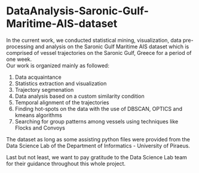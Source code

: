 # DataAnalysis-Saronic-Gulf-Maritime-AIS-dataset    
In the current work, we conducted statistical mining, visualization, data pre-processing and analysis on the Saronic Gulf Maritime AIS dataset which is comprised of vessel trajectories on the Saronic Gulf, Greece for a period of one week.  
Our work is organized mainly as followed:    

1. Data acquaintance  
2. Statistics extraction and visualization  
3. Trajectory segmenation  
4. Data analysis based on a custom similarity condition  
5. Temporal alignment of the trajectories  
6. Finding hot-spots on the data with the use of DBSCAN, OPTICS and kmeans algorithms  
7. Searching for group patterns among vessels using techniques like Flocks and Convoys    

The dataset as long as some assisting python files were provided from the Data Science Lab of the Department of Informatics - University of Piraeus.    

Last but not least, we want to pay gratitude to the Data Science Lab team for their guidance throughout this whole project.  
